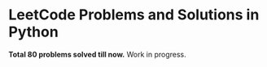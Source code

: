 # LeetCode Problems and Solutions in Python
**Total 80 problems solved till now.** 
Work in progress. 
